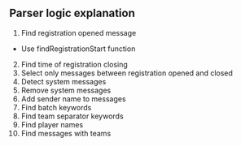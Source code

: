 ## Parser logic explanation

1. Find registration opened message
- Use findRegistrationStart function
2. Find time of registration closing
3. Select only messages between registration opened and closed
4. Detect system messages
5. Remove system messages
6. Add sender name to messages
7. Find batch keywords
8. Find team separator keywords
9. Find player names
10. Find messages with teams


